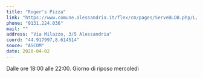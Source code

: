 ```yaml
---
title: "Roger's Pizza"
link: "https://www.comune.alessandria.it/flex/cm/pages/ServeBLOB.php/L/IT/IDPagina/2069"
phone: "0131.224.036"
mail: ""
address: "Via Milazzo, 3/5 Alessandria"
coord: "44.917997,8.614514"
souce: "ASCOM"
date: 2020-04-02
---
```


Dalle ore 18:00 alle 22:00. Giorno di riposo mercoledì
